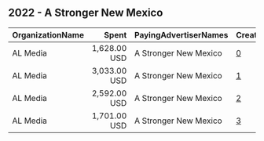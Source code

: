 ## 2022 - A Stronger New Mexico 
|OrganizationName|Spent|PayingAdvertiserNames|CreativeUrls|Impressions|Genders|AgeBrackets|CountryCodes|BillingAddresses|CandidateBallotInformation|
|:---|---:|:---|:---|---:|:---|:---|:---|:---|:---|
|AL Media|1,628.00 USD|A Stronger New Mexico|[0](https://www.snap.com/political-ads/asset/0fff4d647d46fdd0a62d905eee696915dc2c478eb0e6b2557b07204e41521935?mediaType=mp4)|513,815||18+|united states|"222 W Ontario, Suite 600,,Chicago,60654,US"|A Stronger New Mexico|
|AL Media|3,033.00 USD|A Stronger New Mexico|[1](https://www.snap.com/political-ads/asset/e059a9d0c6f0d73cc47dec42096f93fe9ef93f23882d663080b4a5380e4a8d97?mediaType=mp4)|171,779||18+|united states|"222 W Ontario, Suite 600,,Chicago,60654,US"|A Stronger New Mexico|
|AL Media|2,592.00 USD|A Stronger New Mexico|[2](https://www.snap.com/political-ads/asset/dd6c711268c5ad433faaf83b86823f29d34d011e1b6af0f6a6676d14cfff7e0d?mediaType=mp4)|141,334||18+|united states|"222 W Ontario, Suite 600,,Chicago,60654,US"|A Stronger New Mexico|
|AL Media|1,701.00 USD|A Stronger New Mexico|[3](https://www.snap.com/political-ads/asset/a527915d5e89bda45b346243b3c9ae1f1cab6ae190a018d685c029f46a37d240?mediaType=mp4)|112,450||18+|united states|"222 W Ontario, Suite 600,,Chicago,60654,US"|A Stronger New Mexico|
